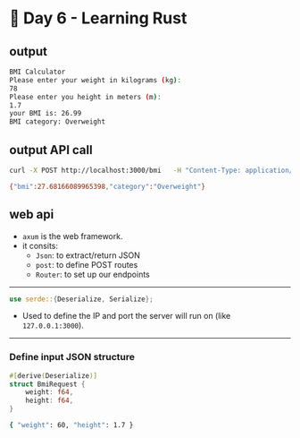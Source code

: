 # 🚀 Day 6 - Learning Rust

## output

```bash
BMI Calculator
Please enter your weight in kilograms (kg):
78
Please enter you height in meters (m):
1.7
your BMI is: 26.99
BMI category: Overweight
```

## output API call

```bash
curl -X POST http://localhost:3000/bmi   -H "Content-Type: application/json"   -d '{"weight": 80, "height": 1.7}'

{"bmi":27.68166089965398,"category":"Overweight"}
```

## web api

- `axum` is the web framework.
- it consits:
  - `Json`: to extract/return JSON
  - `post`: to define POST routes
  - `Router`: to set up our endpoints

---

```rust
use serde::{Deserialize, Serialize};
```

- Used to define the IP and port the server will run on (like `127.0.0.1:3000`).

---

### Define input JSON structure

```rust
#[derive(Deserialize)]
struct BmiRequest {
    weight: f64,
    height: f64,
}
```

```bash
{ "weight": 60, "height": 1.7 }
```
